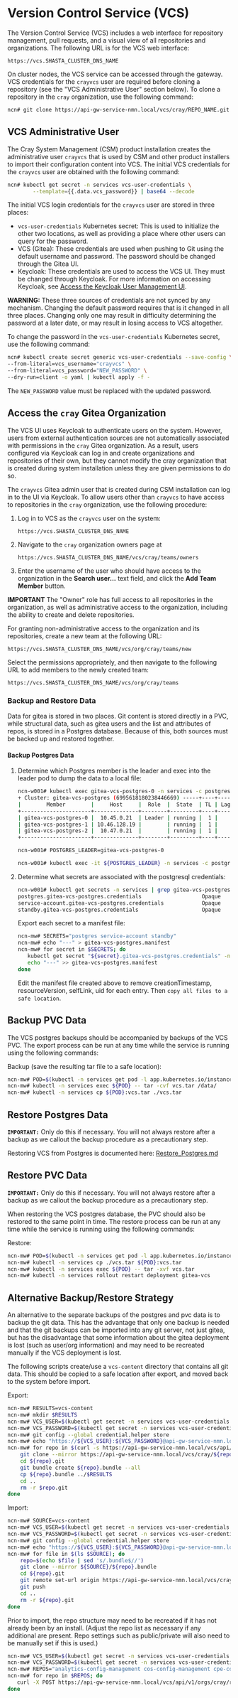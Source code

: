 # Version Control Service \(VCS\)

The Version Control Service \(VCS\) includes a web interface for repository management, pull requests, and a visual view of all repositories and organizations. The following URL is for the VCS web interface:

`https://vcs.SHASTA_CLUSTER_DNS_NAME`

On cluster nodes, the VCS service can be accessed through the gateway. VCS credentials for the `crayvcs` user are required before cloning a repository \(see the "VCS Administrative User" section below\). To clone a repository in the `cray` organization, use the following command:

```bash
ncn# git clone https://api-gw-service-nmn.local/vcs/cray/REPO_NAME.git
```

## VCS Administrative User

The Cray System Management \(CSM\) product installation creates the administrative user `crayvcs` that is used by CSM and other product installers to import their configuration content into VCS. The initial VCS credentials for the `crayvcs` user are obtained with the following command:

```bash
ncn# kubectl get secret -n services vcs-user-credentials \
        --template={{.data.vcs_password}} | base64 --decode
```

The initial VCS login credentials for the `crayvcs` user are stored in three places:

-   `vcs-user-credentials` Kubernetes secret: This is used to initialize the other two locations, as well as providing a place where other users can query for the password.
-   VCS \(Gitea\): These credentials are used when pushing to Git using the default username and password. The password should be changed through the Gitea UI.
-   Keycloak: These credentials are used to access the VCS UI. They must be changed through Keycloak. For more information on accessing Keycloak, see [Access the Keycloak User Management UI](../security_and_authentication/Access_the_Keycloak_User_Management_UI.md).

**WARNING:** These three sources of credentials are not synced by any mechanism. Changing the default password requires that is it changed in all three places. Changing only one may result in difficulty determining the password at a later date, or may result in losing access to VCS altogether.

To change the password in the `vcs-user-credentials` Kubernetes secret, use the following command:

```bash
ncn# kubectl create secret generic vcs-user-credentials --save-config \
--from-literal=vcs_username="crayvcs" \
--from-literal=vcs_password="NEW_PASSWORD" \
--dry-run=client -o yaml | kubectl apply -f -
```
The `NEW_PASSWORD` value must be replaced with the updated password.

## Access the `cray` Gitea Organization

The VCS UI uses Keycloak to authenticate users on the system. However, users from external authentication sources are not automatically associated with permissions in the `cray` Gitea organization. As a result, users configured via Keycloak can log in and create organizations and repositories of their own, but they cannot modify the cray organization that is created during system installation unless they are given permissions to do so.

The `crayvcs` Gitea admin user that is created during CSM installation can log in to the UI via Keycloak. To allow users other than `crayvcs` to have access to repositories in the `cray` organization, use the following procedure:

1. Log in to VCS as the `crayvcs` user on the system:

    `https://vcs.SHASTA_CLUSTER_DNS_NAME`

2. Navigate to the `cray` organization owners page at

    `https://vcs.SHASTA_CLUSTER_DNS_NAME/vcs/cray/teams/owners`

3. Enter the username of the user who should have access to the organization in the **Search user...** text field, and click the **Add Team Member** button.

**IMPORTANT** The "Owner" role has full access to all repositories in the organization, as well as administrative access to the organization, including the ability to create and delete repositories.

For granting non-administrative access to the organization and its repositories, create a new team at the following URL:

`https://vcs.SHASTA_CLUSTER_DNS_NAME/vcs/org/cray/teams/new`

Select the permissions appropriately, and then navigate to the following URL to add members to the newly created team:

`https://vcs.SHASTA_CLUSTER_DNS_NAME/vcs/org/cray/teams`

### Backup and Restore Data

Data for gitea is stored in two places. Git content is stored directly in a PVC, while structural data, such as gitea users and the list and attributes of repos, is stored in a Postgres database. Because of this, both sources must be backed up and restored together.

#### Backup Postgres Data

1. Determine which Postgres member is the leader and exec into the leader pod to dump the data to a local file:

    ```bash
    ncn-w001# kubectl exec gitea-vcs-postgres-0 -n services -c postgres -it -- patronictl list
    + Cluster: gitea-vcs-postgres (6995618180238446669) -----+----+-----------+
    |        Member        |     Host     |  Role  |  State  | TL | Lag in MB |
    +----------------------+--------------+--------+---------+----+-----------+
    | gitea-vcs-postgres-0 |  10.45.0.21  | Leader | running |  1 |           |
    | gitea-vcs-postgres-1 | 10.46.128.19 |        | running |  1 |         0 |
    | gitea-vcs-postgres-2 |  10.47.0.21  |        | running |  1 |         0 |
    +----------------------+--------------+--------+---------+----+-----------+

    ncn-w001# POSTGRES_LEADER=gitea-vcs-postgres-0

    ncn-w001# kubectl exec -it ${POSTGRES_LEADER} -n services -c postgres -- pg_dumpall -c -U postgres > gitea-vcs-postgres.sql
    ```

2. Determine what secrets are associated with the postgresql credentials:

    ```bash
    ncn-w001# kubectl get secrets -n services | grep gitea-vcs-postgres.credentials
    postgres.gitea-vcs-postgres.credentials                   Opaque                                2      13d
    service-account.gitea-vcs-postgres.credentials            Opaque                                2      13d
    standby.gitea-vcs-postgres.credentials                    Opaque                                2      13d
    ```

    Export each secret to a manifest file:

    ```bash
    ncn-mw# SECRETS="postgres service-account standby"
    ncn-mw# echo "---" > gitea-vcs-postgres.manifest
    ncn-mw# for secret in $SECRETS; do
       kubectl get secret "${secret}.gitea-vcs-postgres.credentials" -n services -o yaml >> gitea-vcs-postgres.manifest
       echo "---" >> gitea-vcs-postgres.manifest
    done
    ```

   Edit the manifest file created above to remove creationTimestamp, resourceVersion, selfLink, uid for each entry. Then `copy all files to a safe location`.

## Backup PVC Data

The VCS postgres backups should be accompanied by backups of the VCS PVC. The export process can be run at any time while the service is running using the following commands:

Backup (save the resulting tar file to a safe location):


```bash
ncn-mw# POD=$(kubectl -n services get pod -l app.kubernetes.io/instance=gitea -o json | jq -r '.items[] | .metadata.name')
ncn-mw# kubectl -n services exec ${POD} -- tar -cvf vcs.tar /data/
ncn-mw# kubectl -n services cp ${POD}:vcs.tar ./vcs.tar
```

## Restore Postgres Data

**`IMPORTANT:`** Only do this if necessary. You will not always restore after a backup as we callout the backup procedure as a precautionary step.

Restoring VCS from Postgres is documented here: [Restore_Postgres.md](../../operations/kubernetes/Restore_Postgres.md#restore-postgres-for-vcs)

## Restore PVC Data

**`IMPORTANT:`** Only do this if necessary. You will not always restore after a backup as we callout the backup procedure as a precautionary step.

When restoring the VCS postgres database, the PVC should also be restored to the same point in time. The restore process can be run at any time while the service is running using the following commands:

Restore:

```bash
ncn-mw# POD=$(kubectl -n services get pod -l app.kubernetes.io/instance=gitea -o json | jq -r '.items[] | .metadata.name')
ncn-mw# kubectl -n services cp ./vcs.tar ${POD}:vcs.tar
ncn-mw# kubectl -n services exec ${POD} -- tar -xvf vcs.tar
ncn-mw# kubectl -n services rollout restart deployment gitea-vcs
```

## Alternative Backup/Restore Strategy

An alternative to the separate backups of the postgres and pvc data is to backup the git data. This has the advantage that only one backup is needed and that the git backups can be imported into any git server, not just gitea, but has the disadvantage that some information about the gitea deployment is lost (such as user/org information) and may need to be recreated manually if the VCS deployment is lost.

The following scripts create/use a `vcs-content` directory that contains all git data. This should be copied to a safe location after export, and moved back to the system before import.

Export:

```bash
ncn-mw# RESULTS=vcs-content
ncn-mw# mkdir $RESULTS
ncn-mw# VCS_USER=$(kubectl get secret -n services vcs-user-credentials --template={{.data.vcs_username}} | base64 --decode)
ncn-mw# VCS_PASSWORD=$(kubectl get secret -n services vcs-user-credentials --template={{.data.vcs_password}} | base64 --decode)
ncn-mw# git config --global credential.helper store
ncn-mw# echo "https://${VCS_USER}:${VCS_PASSWORD}@api-gw-service-nmn.local" > ~/.git-credentials
ncn-mw# for repo in $(curl -s https://api-gw-service-nmn.local/vcs/api/v1/orgs/cray/repos -u ${VCS_USER}:${VCS_PASSWORD}| jq -r '.[] | .name'); do
    git clone --mirror https://api-gw-service-nmn.local/vcs/cray/${repo}.git
    cd ${repo}.git
    git bundle create ${repo}.bundle --all
    cp ${repo}.bundle ../$RESULTS
    cd ..
    rm -r $repo.git
done
```

Import:

```bash
ncn-mw# SOURCE=vcs-content
ncn-mw# VCS_USER=$(kubectl get secret -n services vcs-user-credentials --template={{.data.vcs_username}} | base64 --decode)
ncn-mw# VCS_PASSWORD=$(kubectl get secret -n services vcs-user-credentials --template={{.data.vcs_password}} | base64 --decode)
ncn-mw# git config --global credential.helper store
ncn-mw# echo "https://${VCS_USER}:${VCS_PASSWORD}@api-gw-service-nmn.local" > ~/.git-credentials
ncn-mw# for file in $(ls $SOURCE); do
    repo=$(echo $file | sed 's/.bundle$//')
    git clone --mirror ${SOURCE}/${repo}.bundle
    cd ${repo}.git
    git remote set-url origin https://api-gw-service-nmn.local/vcs/cray/${repo}.git
    git push
    cd ..
    rm -r ${repo}.git
done
```

Prior to import, the repo structure may need to be recreated if it has not already been by an install. (Adjust the repo list as necessary if any additional are present. Repo settings such as public/private will also need to be manually set if this is used.)

```bash
ncn-mw# VCS_USER=$(kubectl get secret -n services vcs-user-credentials --template={{.data.vcs_username}} | base64 --decode)
ncn-mw# VCS_PASSWORD=$(kubectl get secret -n services vcs-user-credentials --template={{.data.vcs_password}} | base64 --decode)
ncn-mw# REPOS="analytics-config-management cos-config-management cpe-config-management slurm-config-management sma-config-management uan-config-management csm-config-management"
ncn-mw# for repo in $REPOS; do
   curl -X POST https://api-gw-service-nmn.local/vcs/api/v1/orgs/cray/repos -u ${VCS_USER}:${VCS_PASSWORD} -d name=${repo}
done
```
